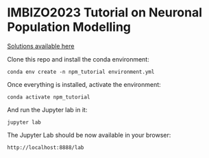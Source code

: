 # IMBIZO2023 Tutorial on Neuronal Population Modelling

[Solutions available here](https://github.com/NinelK/IMBIZO2023_XXX)

Clone this repo and install the conda environment:
```
conda env create -n npm_tutorial environment.yml
```

Once everything is installed, activate the environment:
```
conda activate npm_tutorial
```

And run the Jupyter lab in it:
```
jupyter lab
```

The Jupyter Lab should be now available in your browser:
```
http://localhost:8888/lab
```

